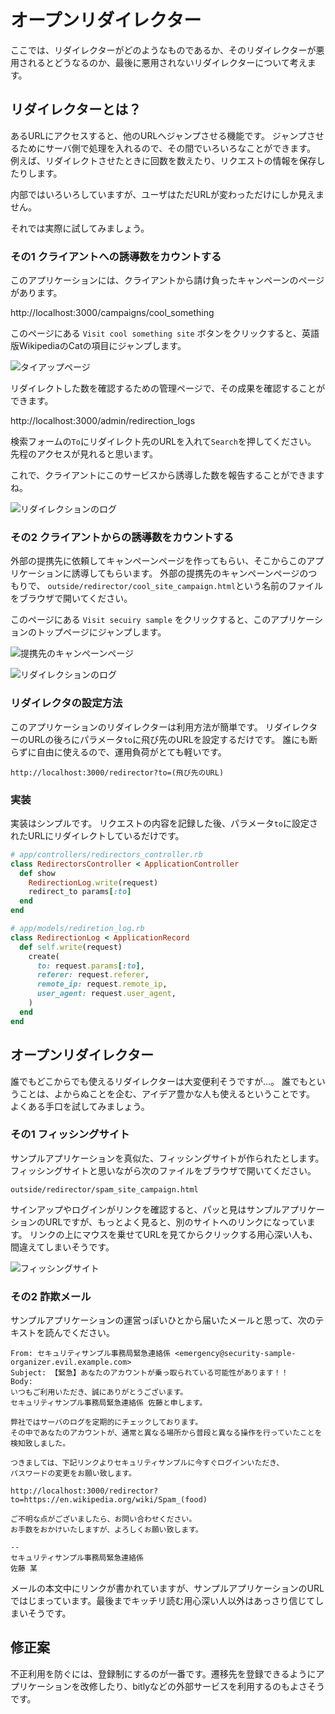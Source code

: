 # オープンリダイレクター

ここでは、リダイレクターがどのようなものであるか、そのリダイレクターが悪用されるとどうなるのか、最後に悪用されないリダイレクターについて考えます。

## リダイレクターとは？

あるURLにアクセスすると、他のURLへジャンプさせる機能です。
ジャンプさせるためにサーバ側で処理を入れるので、その間でいろいろなことができます。
例えば、リダイレクトさせたときに回数を数えたり、リクエストの情報を保存したりします。

内部ではいろいろしていますが、ユーザはただURLが変わっただけにしか見えません。

それでは実際に試してみましょう。

### その1 クライアントへの誘導数をカウントする

このアプリケーションには、クライアントから請け負ったキャンペーンのページがあります。

http://localhost:3000/campaigns/cool_something

このページにある `Visit cool something site` ボタンをクリックすると、英語版WikipediaのCatの項目にジャンプします。

![タイアップページ](../images/1_05_open_redirector/tieup_page.png)

リダイレクトした数を確認するための管理ページで、その成果を確認することができます。

http://localhost:3000/admin/redirection_logs

検索フォームの`To`にリダイレクト先のURLを入れて`Search`を押してください。
先程のアクセスが見れると思います。

これで、クライアントにこのサービスから誘導した数を報告することができますね。

![リダイレクションのログ](../images/1_05_open_redirector/redirection_logs_to_wiki_cat.png)

### その2 クライアントからの誘導数をカウントする

外部の提携先に依頼してキャンペーンページを作ってもらい、そこからこのアプリケーションに誘導してもらいます。
外部の提携先のキャンペーンページのつもりで、 `outside/redirector/cool_site_campaign.html`という名前のファイルをブラウザで開いてください。

このページにある `Visit secuiry sample` をクリックすると、このアプリケーションのトップページにジャンプします。

![提携先のキャンペーンページ](../images/1_05_open_redirector/cool_site.png)

![リダイレクションのログ](../images/1_05_open_redirector/redirection_logs_to_top.png)

### リダイレクタの設定方法
このアプリケーションのリダイレクターは利用方法が簡単です。
リダイレクターのURLの後ろにパラメータ`to`に飛び先のURLを設定するだけです。
誰にも断らずに自由に使えるので、運用負荷がとても軽いです。

```plain
http://localhost:3000/redirector?to=(飛び先のURL)
```

### 実装

実装はシンプルです。
リクエストの内容を記録した後、パラメータ`to`に設定されたURLにリダイレクトしているだけです。

```ruby
# app/controllers/redirectors_controller.rb
class RedirectorsController < ApplicationController
  def show
    RedirectionLog.write(request)
    redirect_to params[:to]
  end
end
```

```ruby
# app/models/rediretion_log.rb
class RedirectionLog < ApplicationRecord
  def self.write(request)
    create(
      to: request.params[:to],
      referer: request.referer,
      remote_ip: request.remote_ip,
      user_agent: request.user_agent,
    )
  end
end
```

## オープンリダイレクター

誰でもどこからでも使えるリダイレクターは大変便利そうですが…。
誰でもということは、よからぬことを企む、アイデア豊かな人も使えるということです。
よくある手口を試してみましょう。

### その1 フィッシングサイト
サンプルアプリケーションを真似た、フィッシングサイトが作られたとします。
フィッシングサイトと思いながら次のファイルをブラウザで開いてください。

`outside/redirector/spam_site_campaign.html`

サインアップやログインがリンクを確認すると、パッと見はサンプルアプリケーションのURLですが、もっとよく見ると、別のサイトへのリンクになっています。
リンクの上にマウスを乗せてURLを見てからクリックする用心深い人も、間違えてしまいそうです。

![フィッシングサイト](../images/1_05_open_redirector/spam_site_campaign.png)

### その2 詐欺メール
サンプルアプリケーションの運営っぽいひとから届いたメールと思って、次のテキストを読んでください。

```plain
From: セキュリティサンプル事務局緊急連絡係 <emergency@security-sample-organizer.evil.example.com>
Subject: 【緊急】あなたのアカウントが乗っ取られている可能性があります！！
Body:
いつもご利用いただき、誠にありがとうございます。
セキュリティサンプル事務局緊急連絡係 佐藤と申します。

弊社ではサーバのログを定期的にチェックしております。
その中であなたのアカウントが、通常と異なる場所から普段と異なる操作を行っていたことを検知致しました。

つきましては、下記リンクよりセキュリティサンプルに今すぐログインいただき、
パスワードの変更をお願い致します。

http://localhost:3000/redirector?to=https://en.wikipedia.org/wiki/Spam_(food)

ご不明な点がございましたら、お問い合わせください。
お手数をおかけいたしますが、よろしくお願い致します。

--
セキュリティサンプル事務局緊急連絡係
佐藤 某
```

メールの本文中にリンクが書かれていますが、サンプルアプリケーションのURLではじまっています。最後までキッチリ読む用心深い人以外はあっさり信じてしまいそうです。

## 修正案

不正利用を防ぐには、登録制にするのが一番です。遷移先を登録できるようにアプリケーションを改修したり、bitlyなどの外部サービスを利用するのもよさそうです。

